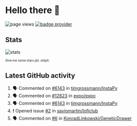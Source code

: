 # Hello there 👋

![page views](https://komarev.com/ghpvc/?username=konradlinkowski&color=brightgreen)
[![badge provider](https://anybadge.herokuapp.com/badge?label=create&message=your%20own%20badge)](https://github.com/KonradLinkowski/AnyBadge)

## Stats
![stats](https://github-readme-stats.vercel.app/api?username=KonradLinkowski&hide_title=true&show_icons=true&include_all_commits=true&count_private=true&disable_animations=true&theme=dark)

<sub><sub>Give me some stars plz :shipit:</sub></sub>

## Latest GitHub activity
<!--START_SECTION:activity-->
1. 🗣 Commented on [#6143](https://github.com/timgrossmann/InstaPy/issues/6143) in [timgrossmann/InstaPy](https://github.com/timgrossmann/InstaPy)
2. 🗣 Commented on [#12823](https://github.com/expo/expo/issues/12823) in [expo/expo](https://github.com/expo/expo)
3. 🗣 Commented on [#6143](https://github.com/timgrossmann/InstaPy/issues/6143) in [timgrossmann/InstaPy](https://github.com/timgrossmann/InstaPy)
4. ❗️ Opened issue [#2](https://github.com/saviomartin/loficlub/issues/2) in [saviomartin/loficlub](https://github.com/saviomartin/loficlub)
5. 🗣 Commented on [#6](https://github.com/KonradLinkowski/GeneticDrawer/issues/6) in [KonradLinkowski/GeneticDrawer](https://github.com/KonradLinkowski/GeneticDrawer)
<!--END_SECTION:activity-->
